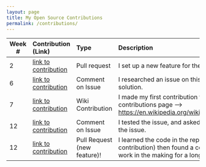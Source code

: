 ```yaml
---
layout: page
title: My Open Source Contributions
permalink: /contributions/
---
```


<!-- 
Type of the contribution should be "Wikipedia edit", "OpenStreet Map feature", "Documentation", "Course website", "Blog", 
"Browse Add-on", etc. 

The descriptioin should include a brief summary of what you did. 

Replace the first row with your contribution. 

--> 





| Week #       | Contribution (Link)  | Type  | Description | 
|---|:---|:---|:---| 
|  2   |  [link to contribution](https://github.com/nyu-ossd-s19/tabi-clock/pull/13)   |  Pull request  |   I set up a new feature for the Tabi-Clock group project.   |
|  6   | [link to contribution](https://github.com/akiran/react-slick/issues/1451)    | Comment on Issue  |   I researched an issue on this react component and found the solution.    |
|  7   |   [link to contribution](https://en.wikipedia.org/w/index.php?title=Tottenham_Hotspur_F.C._in_European_football&oldid=891792424)  |  Wiki Contribution  |   I made my first contribution to Wikipedia. My profile contributions page --> https://en.wikipedia.org/wiki/Special:Contributions/Isaacblinder |
|  12   |   [link to contribution](https://github.com/red-gold/react-social-network/issues/111)  |  Comment on Issue  |   I tested the issue, and asked for more information on recreating the issue. |
|  12   |   [link to contribution](https://github.com/red-gold/react-social-network/pull/113)  |  Pull Request (new feature)! |   I learned the code in the repo (the most daunting part of this contribution) then found a cool feature to add. This has been a work in the making for a long time. |
